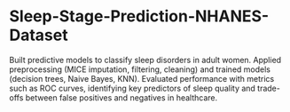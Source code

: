 # Sleep-Stage-Prediction-NHANES-Dataset
Built predictive models to classify sleep disorders in adult women. Applied preprocessing (MICE imputation, filtering, cleaning) and trained models (decision trees, Naive Bayes, KNN). Evaluated performance with metrics such as ROC curves, identifying key predictors of sleep quality and trade-offs between false positives and negatives in healthcare.
